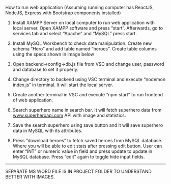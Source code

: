 How to run web application
(Assuming running computer has ReactJS, NodeJS, Express with Bootstrap components installed)

1)	Install XAMPP Server on local computer to run web application with local server. Open XAMPP software and press “start”. Afterwards, go to services tab and select “Apache” and “MySQL” press start.
 
2)	Install MySQL Workbench to check data manipulation. Create new schema “Hero” and add table named “heroes”. Create table columns using the specs shown in image below 

3)	Open backend->config->db.js file from VSC and change user, password and database to set it properly. 

4)	Change directory to backend using VSC terminal and execute “nodemon index.js” in terminal. It will start the local server.
 
5)	Create another terminal in VSC and execute “npm start” to run frontend of web application.
 
6)	Search superhero name in search bar. It will fetch superhero data from www.superheroapi.com API with image and statistics. 
 
7)	Save the search superhero using save button and it will save superhero data in MySQL with its attributes.
 
8)	Press “download heroes” to fetch saved heroes from MySQL database. Where you will be able to edit stats after pressing edit button. User can enter “INT” or numeric value in field and press update to update in MySQL database. Press “edit” again to toggle hide input fields.

*****************************************************************************
SEPARATE MS WORD FILE IS IN PROJECT FOLDER TO UNDERSTAND BETTER WITH IMAGES.
